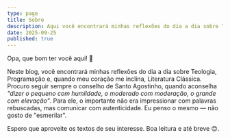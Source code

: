 ```yaml
---
type: page
title: Sobre
description: Aqui você encontrará minhas reflexões do dia a dia sobre Teologia, Programação e, quando meu coração me inclina, Literatura Clássica.
date: 2025-09-25
published: true
---
```


Opa, que bom ter você aqui! 🤝

Neste blog, você encontrará minhas reflexões do dia a dia sobre Teologia, Programação e, quando meu coração me inclina, Literatura Clássica. Procuro seguir sempre o conselho de Santo Agostinho, quando aconselha _"dizer o pequeno com humildade, o moderado com moderação, o grande com elevação"_. Para ele, o importante não era impressionar com palavras rebuscadas, mas comunicar com autenticidade. Eu penso o mesmo — não gosto de "esmerilar".

Espero que aproveite os textos de seu interesse. Boa leitura e até breve 😊.
